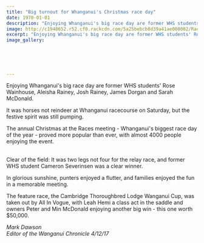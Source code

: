 ```yaml
---
title: "Big turnout for Whanganui's Christmas race day"
date: 1970-01-01
description: "Enjoying Whanganui's big race day are former WHS students' Rose Wainhouse, Aleisha Rainey, Josh Rainey, James Dorgan & Sarah McDonald..."
image: http://c1940652.r52.cf0.rackcdn.com/5a25bebcb8d39a41ae000002/Race-day-former-students.jpg
excerpt: "Enjoying Whanganui's big race day are former WHS students' Rose Wainhouse, Aleisha Rainey, Josh Rainey, James Dorgan and Sarah McDonald."
image_gallery:
    
    
    
    
    
---
```


<p><span>Enjoying Whanganui's big race day are former WHS students' Rose Wainhouse, Aleisha Rainey, Josh Rainey, James Dorgan and Sarah McDonald.</span></p>
<p class="element element-paragraph">It was horses not reindeer at Whanganui racecourse on Saturday, but the festive spirit was still pumping.</p>
<p class="element element-paragraph">The annual Christmas at the Races meeting - Whanganui's biggest race day of the year - proved more popular than ever, with almost 4000 people enjoying the event.</p>
<p><span><img src=http://c1940652.r52.cf0.rackcdn.com/5a25bed5b8d39a41ae000004/Race-day-former-student-running.jpg alt="" /><br /><br /><span>Clear of the field: It was two legs not four for the relay race, and former WHS student Cameron Severinsen was a clear winner.</span></span></p>
<p class="element element-paragraph">In glorious sunshine, punters enjoyed a flutter, and families enjoyed the fun in a memorable meeting.</p>
<p class="element element-paragraph">The feature race, the Cambridge Thoroughbred Lodge Wanganui Cup, was taken out by All In Vogue, with Leah Hemi a class act in the saddle and owners Peter and Min McDonald enjoying another big win - this one worth $50,000.</p>
<p><em>Mark Dawson<br />Editor of the Wanganui Chronicle 4/12/17</em></p>

